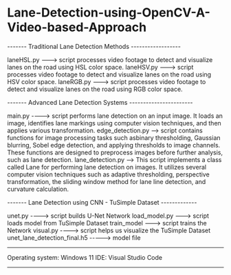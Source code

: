 # Lane-Detection-using-OpenCV-A-Video-based-Approach

------- Traditional Lane Detection Methods ------------------

laneHSL.py  ---> script processes video footage to detect and visualize lanes on the road using HSL color space. 
laneHSV.py  ---> script processes video footage to detect and visualize lanes on the road using HSV color space. 
laneRGB.py  ---> script processes video footage to detect and visualize lanes on the road using RGB color space. 

------- Advanced Lane Detection Systems -----------------------


main.py 	----> script performs lane detection on an input image. It loads an image, identifies lane markings using computer vision techniques, and 		      then applies various transformation.
edge_detection.py --> script contains functions for image processing tasks such asbinary thresholding, Gaussian blurring, Sobel edge detection, and applying 	              thresholds to image channels. These functions are designed to preprocess images before further analysis, such as lane detection.
lane_detection.py --> This script implements a class called Lane for performing lane detection on images. It utilizes several computer vision techniques 		      such as adaptive thresholding, perspective transformation, the sliding window method for lane line detection, and curvature                 		      calculation.


------- Lane Detection using CNN - TuSimple Dataset -------------

unet.py      ----> script builds U-Net Network 
load_model.py ---> script loads model from TuSimple Dataset
train_model   ---> script trains the Network
visual.py    ----> script helps us visualize the TuSimple Dataset
unet_lane_detection_final.h5   -----> model file


-----------------------------------------------------------------

Operating system: Windows 11
IDE: Visual Studio Code

-----------------------------------------------------------------
